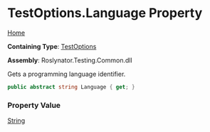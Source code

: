 # TestOptions\.Language Property

[Home](../../../../README.md)

**Containing Type**: [TestOptions](../README.md)

**Assembly**: Roslynator\.Testing\.Common\.dll

  
Gets a programming language identifier\.

```csharp
public abstract string Language { get; }
```

### Property Value

[String](https://docs.microsoft.com/en-us/dotnet/api/system.string)

